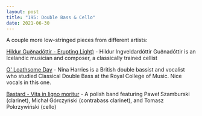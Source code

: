 ```yaml
---
layout: post  
title: "195: Double Bass & Cello"  
date: 2021-06-30  
---
```


A couple more low-stringed pieces from different artists:

[Hildur Guðnadóttir - Erupting Light)](https://youtu.be/WTDYtmHRqa4) - Hildur Ingveldardóttir Guðnadóttir is an Icelandic musician and composer, a classically trained cellist

[O' Loathsome Day](https://youtu.be/yLdU7lNluBQ) - Nina Harries is a British double bassist and vocalist who studied Classical Double Bass at the Royal College of Music. Nice vocals in this one.

[Bastard -  Vita in ligno moritur](https://youtu.be/6pab396iWCI) - A polish band featuring Paweł Szamburski (clarinet), Michał Górczyński (contrabass clarinet), and Tomasz Pokrzywiński (cello)